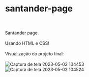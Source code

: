 # santander-page
<br><br>
Santander page.
<br>
<br>
Usando HTML e CSS! 
<br>
<br>
Visualização do projeto final:
<br>
<br>
![Captura de tela 2023-05-02 104453](https://user-images.githubusercontent.com/127504003/235687383-1b23d523-3538-4818-8dcf-e6bdfd3baf56.png)
![Captura de tela 2023-05-02 104524](https://user-images.githubusercontent.com/127504003/235687415-52b53458-98b2-4253-85a2-1349dfe33e72.png)
